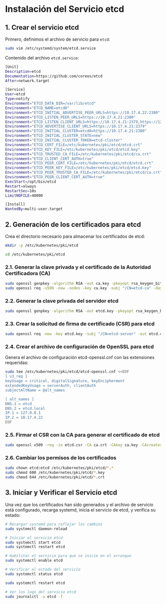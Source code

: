 # Instalación del Servicio etcd

## 1. Crear el servicio etcd

Primero, definimos el archivo de servicio para `etcd`:

```bash
sudo vim /etc/systemd/system/etcd.service
```

Contenido del archivo `etcd.service`:

```bash
[Unit]
Description=etcd
Documentation=https://github.com/coreos/etcd
After=network.target

[Service]
User=etcd
Type=notify
Environment="ETCD_DATA_DIR=/var/lib/etcd"
Environment="ETCD_NAME=etcd0"
Environment="ETCD_INITIAL_ADVERTISE_PEER_URLS=https://10.17.4.22:2380"
Environment="ETCD_LISTEN_PEER_URLS=https://10.17.4.21:2380"
Environment="ETCD_LISTEN_CLIENT_URLS=https://10.17.4.21:2379,https://127.0.0.1:2379"
Environment="ETCD_ADVERTISE_CLIENT_URLS=https://10.17.4.21:2379"
Environment="ETCD_INITIAL_CLUSTER=etcd0=https://10.17.4.21:2380"
Environment="ETCD_INITIAL_CLUSTER_STATE=new"
Environment="ETCD_INITIAL_CLUSTER_TOKEN=etcd-cluster"
Environment="ETCD_CERT_FILE=/etc/kubernetes/pki/etcd/etcd.crt"
Environment="ETCD_KEY_FILE=/etc/kubernetes/pki/etcd/etcd.key"
Environment="ETCD_TRUSTED_CA_FILE=/etc/kubernetes/pki/etcd/ca.crt"
Environment="ETCD_CLIENT_CERT_AUTH=true"
Environment="ETCD_PEER_CERT_FILE=/etc/kubernetes/pki/etcd/etcd.crt"
Environment="ETCD_PEER_KEY_FILE=/etc/kubernetes/pki/etcd/etcd.key"
Environment="ETCD_PEER_TRUSTED_CA_FILE=/etc/kubernetes/pki/etcd/ca.crt"
Environment="ETCD_PEER_CLIENT_CERT_AUTH=true"
ExecStart=/opt/bin/etcd
Restart=always
RestartSec=10s
LimitNOFILE=40000

[Install]
WantedBy=multi-user.target
```

## 2. Generación de los certificados para etcd

Crea el directorio necesario para almacenar los certificados de etcd:

```bash
mkdir -p /etc/kubernetes/pki/etcd

cd /etc/kubernetes/pki/etcd
```

### 2.1. Generar la clave privada y el certificado de la Autoridad Certificadora (CA)



```bash
sudo openssl genpkey -algorithm RSA -out ca.key -pkeyopt rsa_keygen_bits:2048
sudo openssl req -x509 -new -nodes -key ca.key -subj "/CN=etcd-ca" -days 3650 -out ca.crt
```


### 2.2. Generar la clave privada del servidor etcd

```bash
sudo openssl genpkey -algorithm RSA -out etcd.key -pkeyopt rsa_keygen_bits:2048
```

### 2.3. Crear la solicitud de firma de certificado (CSR) para etcd

```bash
sudo openssl req -new -key etcd.key -subj "/CN=etcd-server" -out etcd.csr
```


### 2.4. Crear el archivo de configuración de OpenSSL para etcd

Genera el archivo de configuración etcd-openssl.cnf con las extensiones requeridas:

```bash
sudo tee /etc/kubernetes/pki/etcd/etcd-openssl.cnf <<EOF
[ v3_req ]
keyUsage = critical, digitalSignature, keyEncipherment
extendedKeyUsage = serverAuth, clientAuth
subjectAltName = @alt_names

[ alt_names ]
DNS.1 = etcd
DNS.2 = etcd.local
IP.1 = 127.0.0.1
IP.2 = 10.17.4.22
EOF
```

### 2.5. Firmar el CSR con la CA para generar el certificado de etcd


```bash
sudo openssl x509 -req -in etcd.csr -CA ca.crt -CAkey ca.key -CAcreateserial -out etcd.crt -days 365 -extensions v3_req -extfile etcd-openssl.cnf
```

### 2.6. Cambiar los permisos de los certificados

```bash
sudo chown etcd:etcd /etc/kubernetes/pki/etcd/*.*
sudo chmod 600 /etc/kubernetes/pki/etcd/*.key
sudo chmod 644 /etc/kubernetes/pki/etcd/*.crt
```


## 3. Iniciar y Verificar el Servicio etcd

Una vez que los certificados han sido generados y el archivo de servicio está configurado, recarga systemd, inicia el servicio de etcd, y verifica su estado:

```bash
# Recargar systemd para reflejar los cambios
sudo systemctl daemon-reload

# Iniciar el servicio etcd
sudo systemctl start etcd
sudo systemctl restart etcd

# Habilitar el servicio para que se inicie en el arranque
sudo systemctl enable etcd

# Verificar el estado del servicio
sudo systemctl status etcd

sudo systemctl restart etcd

# Ver los logs del servicio etcd
sudo journalctl -u etcd -f
```

